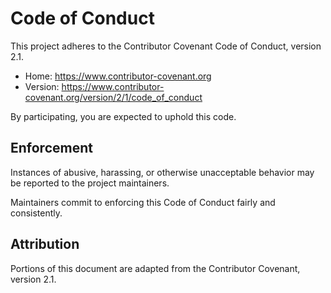 # Code of Conduct

This project adheres to the Contributor Covenant Code of Conduct, version 2.1.

- Home: https://www.contributor-covenant.org
- Version: https://www.contributor-covenant.org/version/2/1/code_of_conduct

By participating, you are expected to uphold this code.

## Enforcement

Instances of abusive, harassing, or otherwise unacceptable behavior may be reported to the project maintainers.

Maintainers commit to enforcing this Code of Conduct fairly and consistently.

## Attribution

Portions of this document are adapted from the Contributor Covenant, version 2.1.
